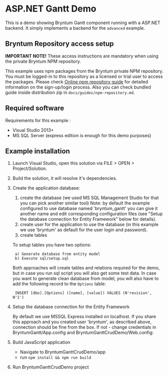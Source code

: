 # ASP.NET Gantt Demo

This is a demo showing Bryntum Gantt component running with a ASP.NET backend. It simply implements a backend for the 
`advanced` example.

## Bryntum Repository access setup

**IMPORTANT NOTE!** These access instructions are mandatory when using the private Bryntum NPM repository.

This example uses npm packages from the Bryntum private NPM repository. You must be logged-in to this repository as a
licensed or trial user to access the packages. Please
check [Online npm repository guide](https://bryntum.com/products/gantt/docs/guide/Gantt/npm-repository) for detailed information
on the sign-up/login process. Also you can check bundled guide inside distribution zip
in `docs/guides/npm-repository.md`.

## Required software

Requirements for this example :
- Visual Studio 2013+
- MS SQL Server (express edition is enough for this demo purposes)

## Example installation

1) Launch Visual Studio, open this solution via FILE > OPEN > Project/Solution.
2) Build the solution, it will resolve it's dependencies.
3) Create the application database:

    1. create the database (we used MS SQL Management Studio for that you can pick another similar tool) Note: by default
     the example configured to use database named 'bryntum_gantt' you can give it another name and edit corresponding 
     configuration files (see "Setup the database connection for Entity Framework" below for details).
    2. create user for the application to use the database (in this example we use 'bryntum' as default for the user login and password).
    3. create tables

    To setup tables you have two options:

        a) Generate database from entity model
        b) Execute sql/setup.sql

    Both approaches will create tables and relations required for the demo, but in case you run sql script you will 
    also get some test data. In case you want to generate clean database from model, you will also have to add the 
    following record to the `Options` table:

        INSERT [dbo].[Options] ([name], [value]) VALUES (N'revision', N'1')

4) Setup the database connection for the Entity Framework

    By default we use MSSQL Express installed on localhost. If you share this approach and you created user 'bryntum',
    as described above, connection should be fine from the box. If not - change credentials in BryntumGantt/App.config
    and BryntumGanttCrudDemo/Web.config:

    <connectionStrings>
        <add name="GanttEntities"
        connectionString="metadata=res://*/Entities.csdl|res://*/Entities.ssdl|res://*/Entities.msl;provider=System.Data.SqlClient;provider connection string=&quot;data source=.\SQLEXPRESS;initial catalog=bryntum_gantt;user id=bryntum;password=bryntum;MultipleActiveResultSets=True;App=EntityFramework&quot;"
        providerName="System.Data.EntityClient" />
    </connectionStrings>

5) Build JavaScript application

    - Navigate to BryntumGanttCrudDemo/app
    - run `npm install && npm run build`

6) Run BryntumGanttCrudDemo project
